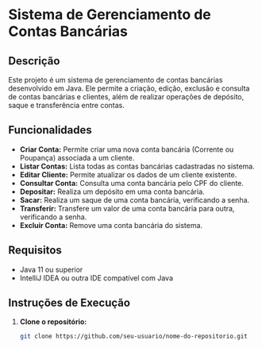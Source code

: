 # Sistema de Gerenciamento de Contas Bancárias

## Descrição

Este projeto é um sistema de gerenciamento de contas bancárias desenvolvido em Java. Ele permite a criação, edição, exclusão e consulta de contas bancárias e clientes, além de realizar operações de depósito, saque e transferência entre contas.

## Funcionalidades

- **Criar Conta:** Permite criar uma nova conta bancária (Corrente ou Poupança) associada a um cliente.
- **Listar Contas:** Lista todas as contas bancárias cadastradas no sistema.
- **Editar Cliente:** Permite atualizar os dados de um cliente existente.
- **Consultar Conta:** Consulta uma conta bancária pelo CPF do cliente.
- **Depositar:** Realiza um depósito em uma conta bancária.
- **Sacar:** Realiza um saque de uma conta bancária, verificando a senha.
- **Transferir:** Transfere um valor de uma conta bancária para outra, verificando a senha.
- **Excluir Conta:** Remove uma conta bancária do sistema.

## Requisitos

- Java 11 ou superior
- IntelliJ IDEA ou outra IDE compatível com Java

## Instruções de Execução

1. **Clone o repositório:**
   ```bash
   git clone https://github.com/seu-usuario/nome-do-repositorio.git
